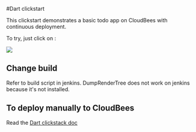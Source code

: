 #Dart clickstart

This clickstart demonstrates a basic todo app on CloudBees with continuous deployment.

To try, just click on  :

<a href="https://grandcentral.cloudbees.com/?CB_clickstart=https://raw.github.com/nfrancois/dart-clickstart/master/clickstart.json"><img src="https://d3ko533tu1ozfq.cloudfront.net/clickstart/deployInstantly.png"/></a>

## Change build

Refer to build script in jenkins.
DumpRenderTree does not work on jenkins because it's not installed.

## To deploy manually to CloudBees

Read the [Dart clickstack doc](https://github.com/nfrancois/dart-clickstart)